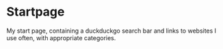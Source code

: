 # Startpage

My start page, containing a duckduckgo search bar and links to websites I use often, with appropriate categories.
